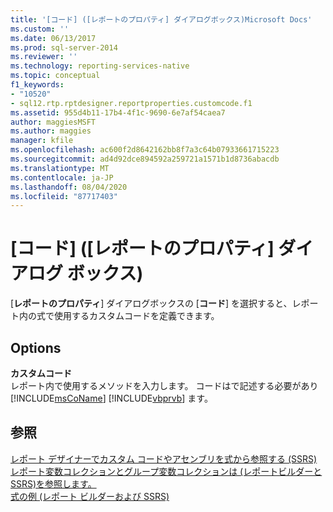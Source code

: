 ```yaml
---
title: '[コード] ([レポートのプロパティ] ダイアログボックス)Microsoft Docs'
ms.custom: ''
ms.date: 06/13/2017
ms.prod: sql-server-2014
ms.reviewer: ''
ms.technology: reporting-services-native
ms.topic: conceptual
f1_keywords:
- "10520"
- sql12.rtp.rptdesigner.reportproperties.customcode.f1
ms.assetid: 955d4b11-17b4-4f1c-9690-6e7af54caea7
author: maggiesMSFT
ms.author: maggies
manager: kfile
ms.openlocfilehash: ac600f2d8642162bb8f7a3c64b07933661715223
ms.sourcegitcommit: ad4d92dce894592a259721a1571b1d8736abacdb
ms.translationtype: MT
ms.contentlocale: ja-JP
ms.lasthandoff: 08/04/2020
ms.locfileid: "87717403"
---
```

# <a name="report-properties-dialog-box-code"></a>[コード] ([レポートのプロパティ] ダイアログ ボックス)
  [**レポートのプロパティ**] ダイアログボックスの [**コード**] を選択すると、レポート内の式で使用するカスタムコードを定義できます。  
  
## <a name="options"></a>Options  
 **カスタムコード**  
 レポート内で使用するメソッドを入力します。 コードはで記述する必要があり [!INCLUDE[msCoName](../includes/msconame-md.md)] [!INCLUDE[vbprvb](../includes/vbprvb-md.md)] ます。  
  
## <a name="see-also"></a>参照  
 [レポート デザイナーでカスタム コードやアセンブリを式から参照する (SSRS)](report-design/custom-code-and-assembly-references-in-expressions-in-report-designer-ssrs.md)   
 [レポート変数コレクションとグループ変数コレクションは &#40;レポートビルダーと SSRS&#41;を参照します。](report-design/built-in-collections-report-and-group-variables-references-report-builder.md)   
 [式の例 (レポート ビルダーおよび SSRS)](report-design/expression-examples-report-builder-and-ssrs.md)  
  
  
